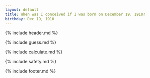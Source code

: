 ```yaml
---
layout: default
title: When was I conceived if I was born on December 19, 1910?
birthday: Dec 19, 1910
---
```


{% include header.md %}

{% include guess.md %}

{% include calculate.md %}

{% include safety.md %}

{% include footer.md %}



